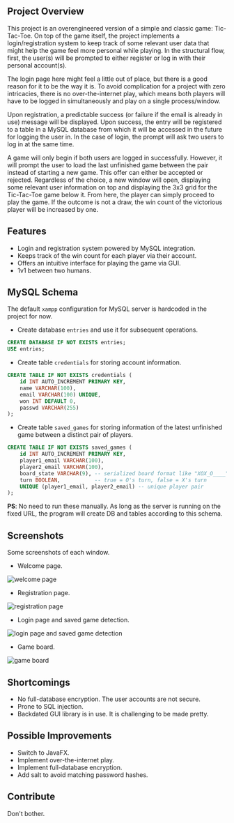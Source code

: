 ## Project Overview

This project is an overengineered version of a simple and classic game: Tic-Tac-Toe. On top of the game itself, the project implements a login/registration system to keep track of some relevant user data that might help the game feel more personal while playing. In the structural flow, first, the user(s) will be prompted to either register or log in with their personal account(s).

The login page here might feel a little out of place, but there is a good reason for it to be the way it is. To avoid complication for a project with zero intricacies, there is no over-the-internet play, which means both players will have to be logged in simultaneously and play on a single process/window.

Upon registration, a predictable success (or failure if the email is already in use) message will be displayed. Upon success, the entry will be registered to a table in a MySQL database from which it will be accessed in the future for logging the user in.
In the case of login, the prompt will ask two users to log in at the same time.

A game will only begin if both users are logged in successfully. However, it will prompt the user to load the last unfinished game between the pair instead of starting a new game. This offer can either be accepted or rejected. Regardless of the choice, a new window will open, displaying some relevant user information on top and displaying the 3x3 grid for the Tic-Tac-Toe game below it. From here, the player can simply proceed to play the game. If the outcome is not a draw, the win count of the victorious player will be increased by one.
## Features

- Login and registration system powered by MySQL integration.
- Keeps track of the win count for each player via their account.
- Offers an intuitive interface for playing the game via GUI.
- 1v1 between two humans.

## MySQL Schema

The default `xampp` configuration for MySQL server is hardcoded in the project for now.

- Create database `entries` and use it for subsequent operations.
```sql
CREATE DATABASE IF NOT EXISTS entries;
USE entries;
```

- Create table `credentials` for storing account information.
```sql
CREATE TABLE IF NOT EXISTS credentials (
    id INT AUTO_INCREMENT PRIMARY KEY,
    name VARCHAR(100),
    email VARCHAR(100) UNIQUE,
    won INT DEFAULT 0,
    passwd VARCHAR(255)
);
```

- Create table `saved_games` for storing information of the latest unfinished game between a distinct pair of players.
```sql
CREATE TABLE IF NOT EXISTS saved_games (
    id INT AUTO_INCREMENT PRIMARY KEY,
    player1_email VARCHAR(100),
    player2_email VARCHAR(100),
    board_state VARCHAR(9), -- serialized board format like "XOX_O____"
    turn BOOLEAN,           -- true = O's turn, false = X's turn
    UNIQUE (player1_email, player2_email) -- unique player pair
);
```

**PS**: No need to run these manually. As long as the server is running on the fixed URL, the program will create DB and tables according to this schema.

## Screenshots

Some screenshots of each window.

- Welcome page.

![welcome page](https://images2.imgbox.com/27/5a/Mq5iU360_o.png)

- Registration page.

![registration page](https://images2.imgbox.com/d7/d7/Dyb0xTs5_o.png)

- Login page and saved game detection.

![login page and saved game detection](https://images2.imgbox.com/73/98/9kSufZnw_o.png)

- Game board.

![game board](https://images2.imgbox.com/a1/2a/C2ixdpmZ_o.png)

## Shortcomings

- No full-database encryption. The user accounts are not secure.
- Prone to SQL injection.
- Backdated GUI library is in use. It is challenging to be made pretty.

## Possible Improvements

- Switch to JavaFX.
- Implement over-the-internet play.
- Implement full-database encryption.
- Add salt to avoid matching password hashes.

## Contribute

Don't bother.